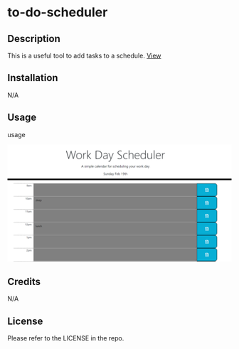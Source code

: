 # to-do-scheduler

## Description

This is a useful tool to add tasks to a schedule.
[View](link)

## Installation

N/A

## Usage

usage

![](/images/screenshot.png)

## Credits

N/A

## License

Please refer to the LICENSE in the repo.
